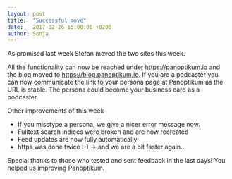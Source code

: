 ```yaml
---
layout: post
title:  "Successful move"
date:   2017-02-26 15:00:00 +0200
author: Sonja
---
```


As promised last week Stefan moved the two sites this week.

All the functionality can now be reached under https://panoptikum.io and the
blog moved to https://blog.panoptikum.io. If you are a podcaster you can now
communicate the link to your persona page at Panoptikum as the URL is stable.
The persona could become your business card as a podcaster.

Other improvements of this week
* If you misstype a persona, we give a nicer error message now.
* Fulltext search indices were broken and are now recreated
* Feed updates are now fully automatically
* https was done twice :-) -> and we are a bit faster again...

Special thanks to those who tested and sent feedback in the last days!
You helped us improving Panoptikum.
